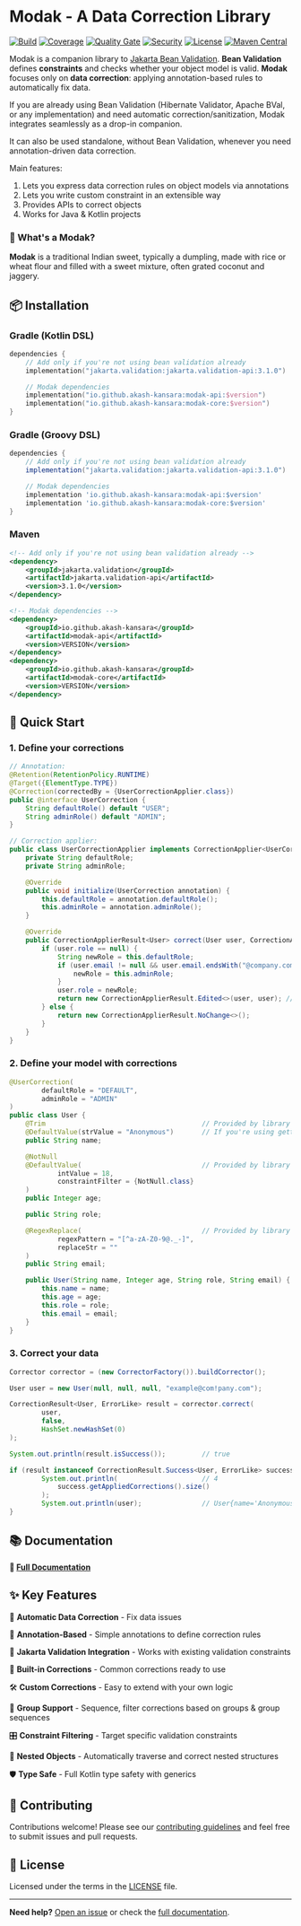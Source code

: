 # Modak - A Data Correction Library

[![Build](https://github.com/akash-kansara/modak/actions/workflows/ci.yml/badge.svg)](https://github.com/akash-kansara/modak/actions)
[![Coverage](https://sonarcloud.io/api/project_badges/measure?project=akash-kansara_modak&metric=coverage)](https://sonarcloud.io/summary/new_code?id=akash-kansara_modak)
[![Quality Gate](https://sonarcloud.io/api/project_badges/measure?project=akash-kansara_modak&metric=alert_status)](https://sonarcloud.io/summary/new_code?id=akash-kansara_modak)
[![Security](https://sonarcloud.io/api/project_badges/measure?project=akash-kansara_modak&metric=security_rating)](https://sonarcloud.io/summary/new_code?id=akash-kansara_modak)
[![License](https://img.shields.io/github/license/akash-kansara/modak)](LICENSE)
[![Maven Central](https://img.shields.io/maven-central/v/io.github.akash-kansara/modak-core)](https://search.maven.org/search?q=g:io.github.akash-kansara)

Modak is a companion library to [Jakarta Bean Validation](https://beanvalidation.org/).
**Bean Validation** defines **constraints** and checks whether your object model is valid.
**Modak** focuses only on **data correction**: applying annotation-based rules to automatically fix data.

If you are already using Bean Validation (Hibernate Validator, Apache BVal, or any implementation) and need automatic correction/sanitization, Modak integrates seamlessly as a drop-in companion.

It can also be used standalone, without Bean Validation, whenever you need annotation-driven data correction.

Main features:

1. Lets you express data correction rules on object models via annotations
2. Lets you write custom constraint in an extensible way
3. Provides APIs to correct objects
4. Works for Java & Kotlin projects

### 🍡 What's a Modak?

**Modak** is a traditional Indian sweet, typically a dumpling, made with rice or wheat flour and filled with a sweet mixture, often grated coconut and jaggery.

## 📦 Installation

### Gradle (Kotlin DSL)
```kotlin
dependencies {
    // Add only if you're not using bean validation already
    implementation("jakarta.validation:jakarta.validation-api:3.1.0")

    // Modak dependencies
    implementation("io.github.akash-kansara:modak-api:$version")
    implementation("io.github.akash-kansara:modak-core:$version")
}
```

### Gradle (Groovy DSL)
```groovy
dependencies {
    // Add only if you're not using bean validation already
    implementation("jakarta.validation:jakarta.validation-api:3.1.0")

    // Modak dependencies
    implementation 'io.github.akash-kansara:modak-api:$version'
    implementation 'io.github.akash-kansara:modak-core:$version'
}
```

### Maven
```xml
<!-- Add only if you're not using bean validation already -->
<dependency>
    <groupId>jakarta.validation</groupId>
    <artifactId>jakarta.validation-api</artifactId>
    <version>3.1.0</version>
</dependency>

<!-- Modak dependencies -->
<dependency>
    <groupId>io.github.akash-kansara</groupId>
    <artifactId>modak-api</artifactId>
    <version>VERSION</version>
</dependency>
<dependency>
    <groupId>io.github.akash-kansara</groupId>
    <artifactId>modak-core</artifactId>
    <version>VERSION</version>
</dependency>
```

## 🚀 Quick Start

### 1. Define your corrections

```java
// Annotation:
@Retention(RetentionPolicy.RUNTIME)
@Target({ElementType.TYPE})
@Correction(correctedBy = {UserCorrectionApplier.class})
public @interface UserCorrection {
    String defaultRole() default "USER";
    String adminRole() default "ADMIN";
}

// Correction applier:
public class UserCorrectionApplier implements CorrectionApplier<UserCorrection, User> {
    private String defaultRole;
    private String adminRole;

    @Override
    public void initialize(UserCorrection annotation) {
        this.defaultRole = annotation.defaultRole();
        this.adminRole = annotation.adminRole();
    }

    @Override
    public CorrectionApplierResult<User> correct(User user, CorrectionApplierContext context) {
        if (user.role == null) {
            String newRole = this.defaultRole;
            if (user.email != null && user.email.endsWith("@company.com")) {
                newRole = this.adminRole;
            }
            user.role = newRole;
            return new CorrectionApplierResult.Edited<>(user, user); // Left value is original, right is corrected. Here we're updating in-place but you can return a new instance as well
        } else {
            return new CorrectionApplierResult.NoChange<>();
        }
    }
}
```

### 2. Define your model with corrections

```java
@UserCorrection(
        defaultRole = "DEFAULT",
        adminRole = "ADMIN"
)
public class User {
    @Trim                                       // Provided by library
    @DefaultValue(strValue = "Anonymous")       // If you're using getter/setter, you can annotate the getter instead of fields
    public String name;

    @NotNull
    @DefaultValue(                              // Provided by library
            intValue = 18,
            constraintFilter = {NotNull.class}
    )
    public Integer age;

    public String role;

    @RegexReplace(                              // Provided by library
            regexPattern = "[^a-zA-Z0-9@._-]",
            replaceStr = ""
    )
    public String email;

    public User(String name, Integer age, String role, String email) {
        this.name = name;
        this.age = age;
        this.role = role;
        this.email = email;
    }
}
```

### 3. Correct your data

```java
Corrector corrector = (new CorrectorFactory()).buildCorrector();

User user = new User(null, null, null, "example@com!pany.com");

CorrectionResult<User, ErrorLike> result = corrector.correct(
        user,
        false,
        HashSet.newHashSet(0)
);

System.out.println(result.isSuccess());         // true

if (result instanceof CorrectionResult.Success<User, ErrorLike> success) {
        System.out.println(                     // 4
            success.getAppliedCorrections().size()
        );
        System.out.println(user);               // User{name='Anonymous', age=18, role='ADMIN', email='example@company.com'}
}
```

## 📚 Documentation

**📖 [Full Documentation](docs/API.md)**

## ✨ Key Features

🔧 **Automatic Data Correction** - Fix data issues

📝 **Annotation-Based** - Simple annotations to define correction rules

🔗 **Jakarta Validation Integration** - Works with existing validation constraints

🎯 **Built-in Corrections** - Common corrections ready to use

🛠️ **Custom Corrections** - Easy to extend with your own logic

👥 **Group Support** - Sequence, filter corrections based on groups & group sequences

🎛️ **Constraint Filtering** - Target specific validation constraints

🌳 **Nested Objects** - Automatically traverse and correct nested structures

🛡️ **Type Safe** - Full Kotlin type safety with generics

## 🤝 Contributing

Contributions welcome! Please see our [contributing guidelines](CONTRIBUTING.md) and feel free to submit issues and pull requests.

## 📄 License

Licensed under the terms in the [LICENSE](LICENSE) file.

---

**Need help?** [Open an issue](https://github.com/akash-kansara/modak/issues) or check the [full documentation](docs/API.md).
